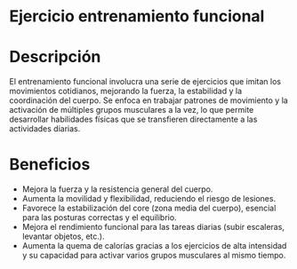 # Ejercicio entrenamiento funcional

# Descripción 
El entrenamiento funcional involucra una serie de ejercicios que imitan los movimientos cotidianos, mejorando la fuerza, la estabilidad y la coordinación del cuerpo. Se enfoca en trabajar patrones de movimiento y la activación de múltiples grupos musculares a la vez, lo que permite desarrollar habilidades físicas que se transfieren directamente a las actividades diarias.

# Beneficios
- Mejora la fuerza y la resistencia general del cuerpo.
- Aumenta la movilidad y flexibilidad, reduciendo el riesgo de lesiones.
- Favorece la estabilización del core (zona media del cuerpo), esencial para las posturas correctas y el equilibrio.
- Mejora el rendimiento funcional para las tareas diarias (subir escaleras, levantar objetos, etc.).
- Aumenta la quema de calorías gracias a los ejercicios de alta intensidad y su capacidad para activar varios grupos musculares al mismo tiempo.